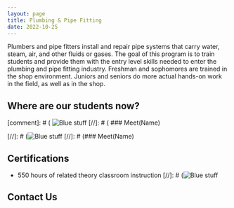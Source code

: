```yaml
---
layout: page
title: Plumbing & Pipe Fitting
date: 2022-10-25
---
```


Plumbers and pipe fitters install and repair pipe systems that carry water, steam, air, and other fluids or gases. The goal of this program is to train students and provide them with the entry level skills needed to enter the plumbing and pipe fitting industry. Freshman and sophomores are trained in the shop environment. Juniors and seniors do more actual hands-on work in the field, as well as in the shop.

## Where are our students now?

[comment]: #  ( ![Blue stuff](https://images.unsplash.com/photo-1666549467789-d62b3099308e?ixlib=rb-4.0.3&ixid=MnwxMjA3fDB8MHxwaG90by1wYWdlfHx8fGVufDB8fHx8&auto=format&fit=crop&w=1470&q=80 "Blue Stuff") 
[//]: # ( ### Meet(Name)



[//]: # (![Blue stuff](https://images.unsplash.com/photo-1666549467789-d62b3099308e?ixlib=rb-4.0.3&ixid=MnwxMjA3fDB8MHxwaG90by1wYWdlfHx8fGVufDB8fHx8&auto=format&fit=crop&w=1470&q=80 "Blue Stuff")
[//]: # (### Meet(Name)




## Certifications

+ 550 hours of related theory classroom instruction 
[//]: # (![Blue stuff](https://images.unsplash.com/photo-1666549467789-d62b3099308e?ixlib=rb-4.0.3&ixid=MnwxMjA3fDB8MHxwaG90by1wYWdlfHx8fGVufDB8fHx8&auto=format&fit=crop&w=1470&q=80 "Blue Stuff") 

## Contact Us